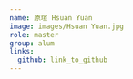 ```yaml
---
name: 原瑄 Hsuan Yuan 
image: images/Hsuan Yuan.jpg 
role: master
group: alum
links:
  github: link_to_github 
---
```

